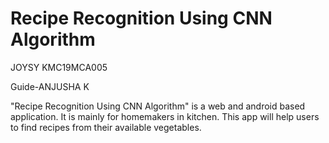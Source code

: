 # Recipe Recognition Using CNN Algorithm
JOYSY  KMC19MCA005 


Guide-ANJUSHA K

"Recipe Recognition Using CNN Algorithm" is a web and android based application. It is mainly for homemakers  in kitchen. This app will  help users to find recipes from their available vegetables.
